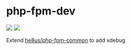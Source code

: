 # php-fpm-dev

[![](https://images.microbadger.com/badges/version/he8us/php-fpm-dev.svg)](http://microbadger.com/images/he8us/php-fpm-dev "Get your own version badge on microbadger.com")
[![](https://images.microbadger.com/badges/image/he8us/php-fpm-dev.svg)](http://microbadger.com/images/he8us/php-fpm-dev "Get your own image badge on microbadger.com")


Extend [he8us/php-fpm-common](https://hub.docker.com/r/he8us/php-fpm-common/) to add xdebug
